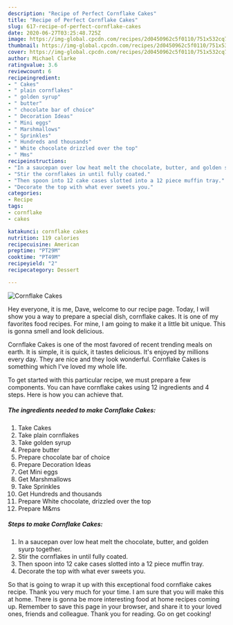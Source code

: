 ```yaml
---
description: "Recipe of Perfect Cornflake Cakes"
title: "Recipe of Perfect Cornflake Cakes"
slug: 617-recipe-of-perfect-cornflake-cakes
date: 2020-06-27T03:25:48.725Z
image: https://img-global.cpcdn.com/recipes/2d0450962c5f0110/751x532cq70/cornflake-cakes-recipe-main-photo.jpg
thumbnail: https://img-global.cpcdn.com/recipes/2d0450962c5f0110/751x532cq70/cornflake-cakes-recipe-main-photo.jpg
cover: https://img-global.cpcdn.com/recipes/2d0450962c5f0110/751x532cq70/cornflake-cakes-recipe-main-photo.jpg
author: Michael Clarke
ratingvalue: 3.6
reviewcount: 6
recipeingredient:
- " Cakes"
- " plain cornflakes"
- " golden syrup"
- " butter"
- " chocolate bar of choice"
- " Decoration Ideas"
- " Mini eggs"
- " Marshmallows"
- " Sprinkles"
- " Hundreds and thousands"
- " White chocolate drizzled over the top"
- " Mms"
recipeinstructions:
- "In a saucepan over low heat melt the chocolate, butter, and golden syurp together."
- "Stir the cornflakes in until fully coated."
- "Then spoon into 12 cake cases slotted into a 12 piece muffin tray."
- "Decorate the top with what ever sweets you."
categories:
- Recipe
tags:
- cornflake
- cakes

katakunci: cornflake cakes 
nutrition: 119 calories
recipecuisine: American
preptime: "PT29M"
cooktime: "PT49M"
recipeyield: "2"
recipecategory: Dessert

---
```



![Cornflake Cakes](https://img-global.cpcdn.com/recipes/2d0450962c5f0110/751x532cq70/cornflake-cakes-recipe-main-photo.jpg)

Hey everyone, it is me, Dave, welcome to our recipe page. Today, I will show you a way to prepare a special dish, cornflake cakes. It is one of my favorites food recipes. For mine, I am going to make it a little bit unique. This is gonna smell and look delicious.

Cornflake Cakes is one of the most favored of recent trending meals on earth. It is simple, it is quick, it tastes delicious. It's enjoyed by millions every day. They are nice and they look wonderful. Cornflake Cakes is something which I've loved my whole life.




To get started with this particular recipe, we must prepare a few components. You can have cornflake cakes using 12 ingredients and 4 steps. Here is how you can achieve that.

<!--inarticleads1-->

##### The ingredients needed to make Cornflake Cakes:

1. Take  Cakes
1. Take  plain cornflakes
1. Take  golden syrup
1. Prepare  butter
1. Prepare  chocolate bar of choice
1. Prepare  Decoration Ideas
1. Get  Mini eggs
1. Get  Marshmallows
1. Take  Sprinkles
1. Get  Hundreds and thousands
1. Prepare  White chocolate, drizzled over the top
1. Prepare  M&amp;ms




<!--inarticleads2-->

##### Steps to make Cornflake Cakes:

1. In a saucepan over low heat melt the chocolate, butter, and golden syurp together.
1. Stir the cornflakes in until fully coated.
1. Then spoon into 12 cake cases slotted into a 12 piece muffin tray.
1. Decorate the top with what ever sweets you.




So that is going to wrap it up with this exceptional food cornflake cakes recipe. Thank you very much for your time. I am sure that you will make this at home. There is gonna be more interesting food at home recipes coming up. Remember to save this page in your browser, and share it to your loved ones, friends and colleague. Thank you for reading. Go on get cooking!

